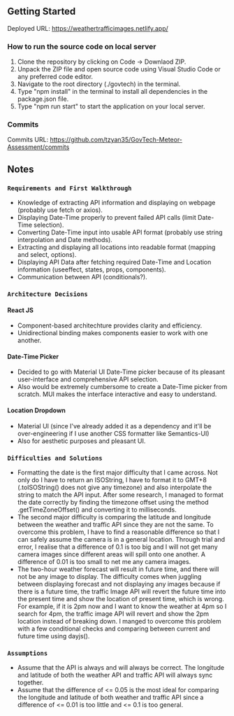 ## Getting Started

Deployed URL: https://weathertrafficimages.netlify.app/

### How to run the source code on local server 

1. Clone the repository by clicking on Code -> Downlaod ZIP.
2. Unpack the ZIP file and open source code using Visual Studio Code or any preferred code editor.
3. Navigate to the root directory (./govtech) in the terminal.
4. Type "npm install" in the terminal to install all dependencies in the package.json file.
5. Type "npm run start" to start the application on your local server.

### Commits

Commits URL: https://github.com/tzyan35/GovTech-Meteor-Assessment/commits

## Notes 

### `Requirements and First Walkthrough`

- Knowledge of extracting API information and displaying on webpage (probably use fetch or axios).
- Displaying Date-Time properly to prevent failed API calls (limit Date-Time selection).
- Converting Date-Time input into usable API format (probably use string interpolation and Date methods). 
- Extracting and displaying all locations into readable format (mapping and select, options).
- Displaying API Data after fetching required Date-Time and Location information (useeffect, states, props, components).
- Communication between API (conditionals?).

### `Architecture Decisions`

#### React JS 

- Component-based architechture provides clarity and efficiency. 
- Unidirectional binding makes components easier to work with one another.  

#### Date-Time Picker

- Decided to go with Material UI Date-Time picker because of its pleasant user-interface and comprehensive API selection.
- Also would be extremely cumbersome to create a Date-Time picker from scratch. MUI makes the interface interactive and easy to understand.

#### Location Dropdown

- Material UI (since I've already added it as a dependency and it'll be over-engineering if I use another CSS formatter like Semantics-UI)
- Also for aesthetic purposes and pleasant UI.

### `Difficulties and Solutions`

-	Formatting the date is the first major difficulty that I came across. Not only do I have to return an ISOString, I have to format it to GMT+8 (.toISOString() does not give any timezone) and also interpolate the string to match the API input. After some research, I managed to format the date correctly by finding the timezone offset using the method .getTimeZoneOffset() and converting it to milliseconds.
-	The second major difficulty is comparing the latitude and longitude between the weather and traffic API since they are not the same. To overcome this problem, I have to find a reasonable difference so that I can safely assume the camera is in a general location. Through trial and error, I realise that a difference of 0.1 is too big and I will not get many camera images since different areas will spill onto one another. A difference of 0.01 is too small to net me any camera images.
- The two-hour weather forecast will result in future time, and there will not be any image to display. The difficulty comes when juggling between displaying forecast and not displaying any images because if there is a future time, the traffic Image API will revert the future time into the present time and show the location of present time, which is wrong. For example, if it is 2pm now and I want to know the weather at 4pm so I search for 4pm, the traffic image API will revert and show the 2pm location instead of breaking down. I manged to overcome this problem with a few conditional checks and comparing between current and future time using dayjs().

### `Assumptions`

-	Assume that the API is always and will always be correct. The longitude and latitude of both the weather API and traffic API will always sync together.
-	Assume that the difference of <= 0.05 is the most ideal for comparing the longitude and latitude of both weather and traffic API since a difference of <= 0.01 is too little and <= 0.1 is too general.


